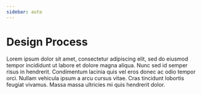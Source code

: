 ```yaml
---
sidebar: auto
---
```


# Design Process

Lorem ipsum dolor sit amet, consectetur adipiscing elit, sed do eiusmod tempor incididunt ut labore et dolore magna aliqua. Nunc sed id semper risus in hendrerit. Condimentum lacinia quis vel eros donec ac odio tempor orci. Nullam vehicula ipsum a arcu cursus vitae. Cras tincidunt lobortis feugiat vivamus. Massa massa ultricies mi quis hendrerit dolor.
